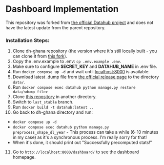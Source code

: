 # Dashboard Implementation
This repository was forked from [the official Datahub project](https://github.com/datasnack/datahub) and does not have the latest update from the parent repository.

### Installation Steps:
1. Clone dh-ghana repository (the version where it's still locally built - you can clone it from [this fork](https://github.com/z1zzle/dh-ghana)).
2. Copy the .env.example to .env: ```cp .env.example .env```.
3. Make sure to configure **SECRET_KEY** and **DATAHUB_NAME** in .env file.
4. Run ```docker compose up -d``` and wait until [localhost:8000](http://localhost:8000/) is available.
5. Download latest .dump file from [the official release page](https://github.com/datasnack/dh-ghana/releases) to the directory ```data/```.
6. Run ```docker compose exec datahub python manage.py restore data/<dump file>```
7. Clone [this repository](https://github.com/z1zzle/datahub) in another directory.
8. Switch to ```last_stable``` branch.
9. Run ```docker build -t datahub:latest .```.
10. Go back to dh-ghana directory and run:
   -  ```docker compose up -d```
   - ```docker compose exec datahub python manage.py preprocess_shape_dl_year``` - This process can take a while (6-10 minutes in my case) as it's a synchronous process. I'm really sorry for that!
   - When it's done, it should print out "Successfully precomputed stats!"
11. Go to ```http://localhost:8000/dashboard/``` to see the dashboard homepage.
